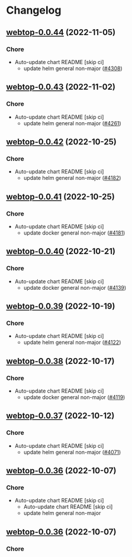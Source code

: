 # Changelog



## [webtop-0.0.44](https://github.com/truecharts/charts/compare/webtop-0.0.43...webtop-0.0.44) (2022-11-05)

### Chore

- Auto-update chart README [skip ci]
  - update helm general non-major ([#4308](https://github.com/truecharts/charts/issues/4308))




## [webtop-0.0.43](https://github.com/truecharts/charts/compare/webtop-0.0.42...webtop-0.0.43) (2022-11-02)

### Chore

- Auto-update chart README [skip ci]
  - update helm general non-major ([#4261](https://github.com/truecharts/charts/issues/4261))




## [webtop-0.0.42](https://github.com/truecharts/charts/compare/webtop-0.0.41...webtop-0.0.42) (2022-10-25)

### Chore

- Auto-update chart README [skip ci]
  - update helm general non-major ([#4182](https://github.com/truecharts/charts/issues/4182))




## [webtop-0.0.41](https://github.com/truecharts/charts/compare/webtop-0.0.40...webtop-0.0.41) (2022-10-25)

### Chore

- Auto-update chart README [skip ci]
  - update docker general non-major ([#4181](https://github.com/truecharts/charts/issues/4181))




## [webtop-0.0.40](https://github.com/truecharts/charts/compare/webtop-0.0.39...webtop-0.0.40) (2022-10-21)

### Chore

- Auto-update chart README [skip ci]
  - update docker general non-major ([#4139](https://github.com/truecharts/charts/issues/4139))




## [webtop-0.0.39](https://github.com/truecharts/charts/compare/webtop-0.0.38...webtop-0.0.39) (2022-10-19)

### Chore

- Auto-update chart README [skip ci]
  - update helm general non-major ([#4122](https://github.com/truecharts/charts/issues/4122))




## [webtop-0.0.38](https://github.com/truecharts/charts/compare/webtop-0.0.37...webtop-0.0.38) (2022-10-17)

### Chore

- Auto-update chart README [skip ci]
  - update docker general non-major ([#4119](https://github.com/truecharts/charts/issues/4119))




## [webtop-0.0.37](https://github.com/truecharts/charts/compare/webtop-0.0.36...webtop-0.0.37) (2022-10-12)

### Chore

- Auto-update chart README [skip ci]
  - update helm general non-major ([#4071](https://github.com/truecharts/charts/issues/4071))




## [webtop-0.0.36](https://github.com/truecharts/charts/compare/webtop-0.0.35...webtop-0.0.36) (2022-10-07)

### Chore

- Auto-update chart README [skip ci]
  - Auto-update chart README [skip ci]
  - update helm general non-major




## [webtop-0.0.36](https://github.com/truecharts/charts/compare/webtop-0.0.35...webtop-0.0.36) (2022-10-07)

### Chore

